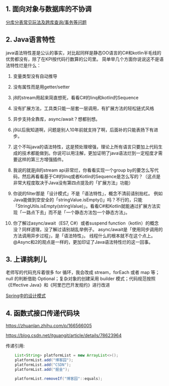 

## 1. 面向对象与数据库的不协调
[分库分表常见玩法及跨库查询/事务等问题](https://www.jianshu.com/p/6f5662908dae)

## 2. Java语言特性
java语法特性差是公认的事实，对比起同样是静态OO语言的C#和kotlin半毛线的优势都没有，除了在KPI按代码行数算的公司里。
简单举几个方面你说说这不是语法特性烂是什么：
1. 变量类型没有自动推导
2. 没有属性而是用getter/setter
3. j8的stream用起来简直想死，看看C#的linq和kotlin的Sequence
4. 没有扩展方法，工具类只能一层套一层调用，有扩展方法的轻松链式风格
5. 异步支持全靠库，async/await？想都别想。


1. j9以后我知道啊，问题是别人10年前就支持了啊，后面补的只能表扬下有进步。

2. 这个不叫java的语法特性，这是预处理增强，理论上所有语言只要加上代码生成的技术都能做到。你说可以用注解，更加证明了java语法烂到一定程度才需要这样的第三方增强插件。

3. 我说的就是j8的stream api非常烂，你看看实现一个group by的要怎么写代码，然后再看看基于C#的linq或者Kotlin的Sequence是怎么写的？（这点是非常大程度取决于Java没有第四点提及的「扩展方法」功能）

4. 你说的filter那是「设计模式」不是「语法特性」，概念不清前请别抬杠。
例如Java能做到空安全的「stringValue.isEmpty()」吗？不行的，只能「StringUtils.isEmpty(stringValue)」。看看C#和Kotlin就能通过扩展方法实现「一路点下去」而不是「一个静态方法包一个静态方法」。

5. 你了解过async/await（ES7, C#）或者suspend function（kotlin）的概念没？同样道理，没了解过请别胡乱举例子。
async/await是「使用同步调用的方法调用异步过程」，是「语法特性」。
线程什么的根本就不在这个点上。
@Async和2的观点是一样的，更加印证了Java语法特性烂的这一回事。
## 3. 上课挑刺儿
老师写的代码充斥着很多 for 循环，我会改成 stream，forEach 或者 map 等；null 的判断借助 Optional；复杂对象的创建采用 builder 模式；代码规范按照《Effective Java》和《阿里巴巴开发规约》进行改进

[Spring中的设计模式](https://blog.csdn.net/caoxiaohong1005/article/details/80039656)

## 4. 函数式接口传递代码块
https://zhuanlan.zhihu.com/p/166566005

https://blog.csdn.net/itguangit/article/details/78623964     

传递引用:
```java
    List<String> platformList = new ArrayList<>();
    platformList.add("博客园");
    platformList.add("CSDN");
    platformList.add("掘金");

    platformList.removeIf("博客园"::equals);
```